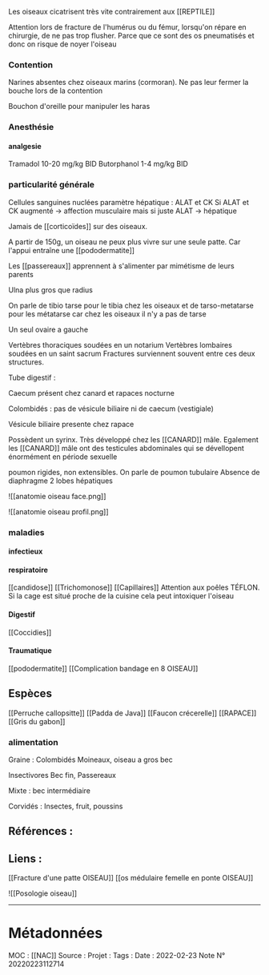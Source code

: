 Les oiseaux cicatrisent très vite contrairement aux [[REPTILE]]

Attention lors de fracture de l'humérus ou du fémur, lorsqu'on répare en chirurgie, de ne pas trop flusher. Parce que ce sont des os pneumatisés et donc on risque de noyer l'oiseau

### Contention 
Narines absentes chez oiseaux marins (cormoran). Ne pas leur fermer la bouche lors de la contention

Bouchon d'oreille pour manipuler les haras 

### Anesthésie
#### analgesie
Tramadol 10-20 mg/kg BID 
Butorphanol 1-4 mg/kg BID 

### particularité générale
Cellules sanguines nuclées
paramètre hépatique : ALAT et CK 
Si ALAT et CK augmenté -> affection musculaire mais si juste ALAT -> hépatique

Jamais de [[corticoïdes]] sur des oiseaux.

A partir de 150g, un oiseau ne peux plus vivre sur une seule patte. Car l'appui entraîne une [[pododermatite]]

Les [[passereaux]] apprennent à s'alimenter par mimétisme de leurs parents

Ulna plus gros que radius

On parle de tibio tarse pour le tibia chez les oiseaux et de tarso-metatarse pour les métatarse car chez les oiseaux il n'y a pas de tarse

Un seul ovaire a gauche

Vertèbres thoraciques soudées en un notarium 
Vertèbres lombaires soudées en un saint sacrum
Fractures surviennent souvent entre ces deux structures.


Tube digestif :

Caecum présent chez canard et rapaces nocturne

Colombidés : pas de vésicule biliaire ni de caecum (vestigiale)

Vésicule biliaire presente chez rapace

Possèdent un syrinx. Très développé chez les [[CANARD]] mâle. Egalement les [[CANARD]] mâle ont des testicules abdominales qui se dévellopent énormément en période sexuelle

poumon rigides, non extensibles. On parle de poumon tubulaire
Absence de diaphragme
2 lobes hépatiques

![[anatomie oiseau face.png]]

![[anatomie oiseau profil.png]]
### maladies 
#### infectieux
#### respiratoire
[[candidose]]
[[Trichomonose]]
[[Capillaires]]
Attention aux poêles TÉFLON. Si la cage est situé proche de la cuisine cela peut intoxiquer l'oiseau
#### Digestif
[[Coccidies]]

#### Traumatique
[[pododermatite]]
[[Complication bandage en 8 OISEAU]]
## Espèces
[[Perruche callopsitte]]
[[Padda de Java]]
[[Faucon crécerelle]]
[[RAPACE]]
[[Gris du gabon]]

### alimentation

Graine :
Colombidés
Moineaux, oiseau a gros bec 

Insectivores
Bec fin, Passereaux

Mixte : bec intermédiaire

Corvidés :
Insectes, fruit, poussins

## Références :
>
 

## Liens :
[[Fracture d'une patte OISEAU]]
[[os médulaire femelle en ponte OISEAU]]

![[Posologie oiseau]]

***
# Métadonnées
MOC : [[NAC]]
Source :
Projet :
Tags : 
Date : 2022-02-23
Note N° 20220223112714
